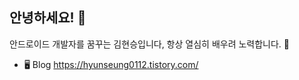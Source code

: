

## 안녕하세요! 👋
안드로이드 개발자를 꿈꾸는 김현승입니다, 항상 열심히 배우려 노력합니다. 💪

- 🖥️ Blog https://hyunseung0112.tistory.com/


